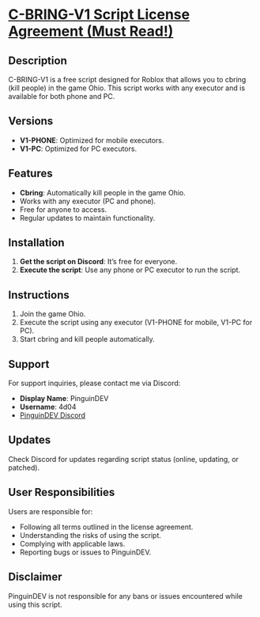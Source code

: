 # [C-BRING-V1 Script License Agreement (Must Read!)](https://github.com/PUSCRIPTS/C-BRING-V1?tab=License-1-ov-file)

## Description
C-BRING-V1 is a free script designed for Roblox that allows you to cbring (kill people) in the game Ohio. This script works with any executor and is available for both phone and PC.

## Versions
- **V1-PHONE**: Optimized for mobile executors.
- **V1-PC**: Optimized for PC executors.

## Features
- **Cbring**: Automatically kill people in the game Ohio.
- Works with any executor (PC and phone).
- Free for anyone to access.
- Regular updates to maintain functionality.

## Installation
1. **Get the script on Discord**: It’s free for everyone.
2. **Execute the script**: Use any phone or PC executor to run the script.

## Instructions
1. Join the game Ohio.
2. Execute the script using any executor (V1-PHONE for mobile, V1-PC for PC).
3. Start cbring and kill people automatically.

## Support
For support inquiries, please contact me via Discord:
- **Display Name**: PinguinDEV
- **Username**: 4d04
- [PinguinDEV Discord](https://www.discord.gg/kB3mbvhR2C)

## Updates
Check Discord for updates regarding script status (online, updating, or patched).

## User Responsibilities
Users are responsible for:
- Following all terms outlined in the license agreement.
- Understanding the risks of using the script.
- Complying with applicable laws.
- Reporting bugs or issues to PinguinDEV.

## Disclaimer
PinguinDEV is not responsible for any bans or issues encountered while using this script.
